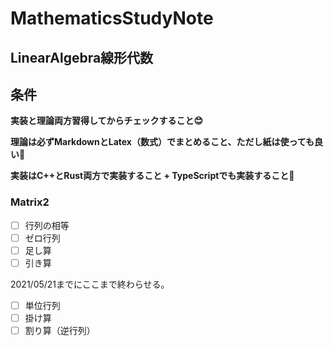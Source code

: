 # MathematicsStudyNote

## LinearAlgebra線形代数

## 条件

**実装と理論両方習得してからチェックすること😊**

**理論は必ずMarkdownとLatex（数式）でまとめること、ただし紙は使っても良い**🤣

**実装はC++とRust両方で実装すること + TypeScriptでも実装すること🤗**

### Matrix2

- [ ]  行列の相等
- [ ]  ゼロ行列
- [ ]  足し算
- [ ]  引き算

2021/05/21までにここまで終わらせる。

- [ ]  単位行列
- [ ]  掛け算
- [ ]  割り算（逆行列）